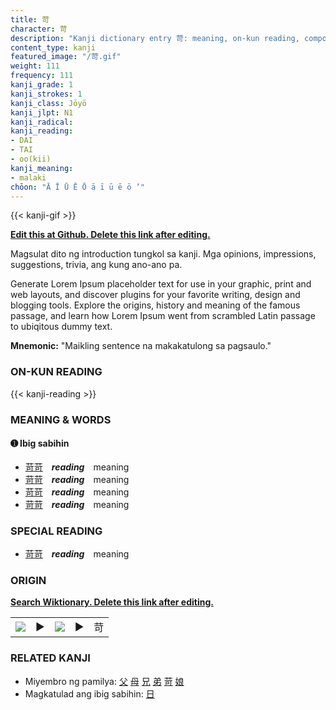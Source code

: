 ```yaml
---
title: 苛
character: 苛
description: "Kanji dictionary entry 苛: meaning, on-kun reading, compounds, origin, related kanji"
content_type: kanji
featured_image: "/苛.gif"
weight: 111
frequency: 111
kanji_grade: 1
kanji_strokes: 1
kanji_class: Jōyō
kanji_jlpt: N1
kanji_radical: 
kanji_reading: 
- DAI
- TAI
- oo(kii)
kanji_meaning:
- malaki
chōon: "Ā Ī Ū Ē Ō ā ī ū ē ō ’"
---
```

[//]: # (Don't edit the line below. Kanji animated GIF code is automatically generated.)
{{< kanji-gif >}}

[//]: # (Edit below this line.)

**[Edit this at Github. Delete this link after editing.](https://github.com/tim0g/tim/tree/main/content/kanji/苛/index.md)**

Magsulat dito ng introduction tungkol sa kanji. Mga opinions, impressions, suggestions, trivia, ang kung ano-ano pa.

Generate Lorem Ipsum placeholder text for use in your graphic, print and web layouts, and discover plugins for your favorite writing, design and blogging tools. Explore the origins, history and meaning of the famous passage, and learn how Lorem Ipsum went from scrambled Latin passage to ubiqitous dummy text.
 
**Mnemonic:** "Maikling sentence na makakatulong sa pagsaulo."

### ON-KUN READING

[//]: # (Don't edit the line below. ON-KUN READING code is automatically generated.)
{{< kanji-reading >}}

### MEANING & WORDS

#### ➊ **Ibig sabihin**
  - [苛](../苛)[苛](../苛)　***reading***　meaning
  - [苛](../苛)[苛](../苛)　***reading***　meaning
  - [苛](../苛)[苛](../苛)　***reading***　meaning
  - [苛](../苛)[苛](../苛)　***reading***　meaning

### SPECIAL READING
  - [苛](../苛)[苛](../苛)　***reading***　meaning

### ORIGIN

**[Search Wiktionary. Delete this link after editing.](https://wiktionary.org/wiki/苛)**
<table class="kanji-table"><tr><td>
<img src="60px-苛-bronze.svg.png">
</td><td>▶</td><td>
<img src="60px-苛-oracle.svg.png">
</td><td>▶</td>
<td class="kanji-origin">苛</td>
</tr></table>

### RELATED KANJI
- Miyembro ng pamilya: [父](../父) [母](../母) [兄](../兄) [弟](../弟) [苛](../苛) [娘](../娘)
- Magkatulad ang ibig sabihin: [日](../日)
